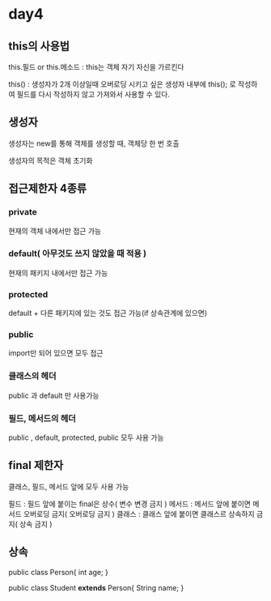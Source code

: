 # day4

## this의 사용법

this.필드 or this.메소드
: this는 객체 자기 자신을 가르킨다

this()
: 생성자가 2개 이상일때 오버로딩 시키고 싶은 생성자 내부에 this(); 로 작성하여 필드를 다시 작성하지 않고 가져와서 사용할 수 있다.

## 생성자

생성자는 new를 통해 객체를 생성할 때, 객체당 한 번 호출

생성자의 목적은 객체 초기화

## 접근제한자 4종류

### private
현재의 객체 내에서만 접근 가능

### default( 아무것도 쓰지 않았을 때 적용 )
현재의 패키지 내에서만 접근 가능

### protected
default + 다른 패키지에 있는 것도 접근 가능(if 상속관계에 있으면)

### public
import만 되어 있으면 모두 접근 

### 클래스의 헤더

public 과 default 만 사용가능

### 필드, 메서드의 헤더

public , default, protected, public 모두 사용 가능

## final 제한자

클래스, 필드, 메서드 앞에 모두 사용 가능

필드 : 필드 앞에 붙이는 final은 상수( 변수 변경 금지 )
메서드 : 메서드 앞에 붙이면 메서드 오버로딩 금지( 오버로딩 금지 )
클래스 : 클래스 앞에 붙이면 클래스르 상속하지 금지( 상속 금지 )

## 상속

public class Person{ int age; }

public class Student **extends** Person{ String name; }






